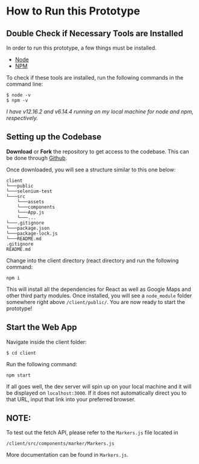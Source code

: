 # How to Run this Prototype

## Double Check if Necessary Tools are Installed

In order to run this prototype, a few things must be installed.
- [Node](https://nodejs.org/en/)
- [NPM](https://www.npmjs.com/)

To check if these tools are installed, run the following commands in the command line:
```
$ node -v
$ npm -v
```
*I have v12.16.2 and v6.14.4 running on my local machine for node and npm, respectively.*

## Setting up the Codebase

**Download** or **Fork** the repository to get access to the codebase. This can be done through [Github](https://github.com/julianryorex/gmaps).

Once downloaded, you will see a structure similar to this one below:

```
client
└───public
└───selenium-test
└───src
    └───assets
    └───components
    └───App.js
    └───...
└───.gitignore
└───package.json
└───package-lock.js
└───README.md
.gitignore
README.md
```

Change into the client directory (react directory and run the following command:

```
npm i 
```

This will install all the dependencies for React as well as Google Maps and other third party modules.
Once installed, you will see a `node_module` folder somewhere right above `/client/public/`. You are now ready to start the prototype!

## Start the Web App

Navigate inside the client folder: 

```
$ cd client
```

Run the following command: 

```
npm start
```

If all goes well, the dev server will spin up on your local machine and it will be displayed on `localhost:3000`. If it does not automatically direct you to that URL, input that link into your preferred browser.

## NOTE:
To test out the fetch API, please refer to the `Markers.js` file located in 

```
/client/src/components/marker/Markers.js
```

More documentation can be found in `Markers.js`.